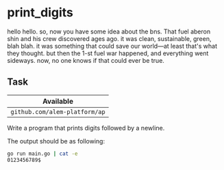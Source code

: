 # print_digits

<p data-story-username="a-J-nx">hello hello. so, now you have some idea about the bns. That fuel aberon shin and his crew discovered ages ago. it was clean, sustainable, green, blah blah. it was something that could save our world—at least that's what they thought. but then the 1-st fuel war happened, and everything went sideways. now, no one knows if that could ever be true.</p>

## Task

| Available                     |
| ----------------------------- |
| `github.com/alem-platform/ap` |

Write a program that prints digits followed by a newline.

The output should be as following:

```sh
go run main.go | cat -e
0123456789$
```
